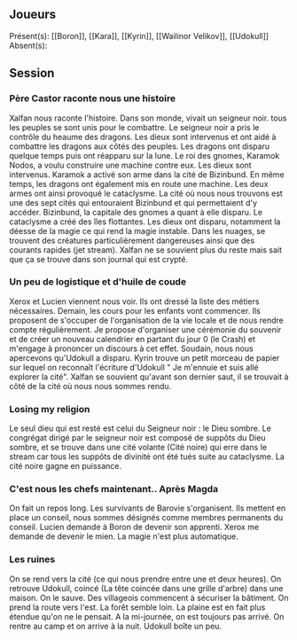 ## Joueurs
Présent(s): [[Boron]], [[Kara]], [[Kyrin]], [[Wailinor Velikov]], [[Udokull]]
Absent(s): 

## Session

### Père Castor raconte nous une histoire
Xalfan nous raconte l'histoire. Dans son monde, vivait un seigneur noir. tous les peuples se sont unis pour le combattre. Le seigneur noir a pris le contrôle du heaume des dragons. Les dieux sont intervenus et ont aidé à combattre les dragons aux côtés des peuples. Les dragons ont disparu quelque temps puis ont réapparu sur la lune.
Le roi des gnomes, Karamok Nodos, a voulu construire une machine contre eux. Les dieux sont intervenus. Karamok a activé son arme dans la cité de Bizinbund. En même temps, les dragons ont également mis en route une machine. Les deux armes ont ainsi provoqué le cataclysme. La cité où nous nous trouvons est une des sept cités qui entouraient Bizinbund et qui permettaient d'y accéder. Bizinbund, la capitale des gnomes a quant à elle disparu. Le cataclysme a créé des îles flottantes. Les dieux ont disparu, notamment la déesse de la magie ce qui rend la magie instable. 
Dans les nuages, se trouvent des créatures particulièrement dangereuses ainsi que des courants rapides (jet stream). Xalfan ne se souvient plus du reste mais sait que ça se trouve dans son journal qui est crypté.
### Un peu de logistique et d'huile de coude
Xerox et Lucien viennent nous voir. Ils ont dressé la liste des métiers nécessaires. Demain, les cours pour les enfants vont commencer. Ils proposent de s'occuper de l'organisation de la vie locale et de nous rendre compte régulièrement.
Je propose d'organiser une cérémonie du souvenir et de créer un nouveau calendrier en partant du jour 0 (le Crash) et m'engage à prononcer un discours à cet effet.
Soudain, nous nous apercevons qu'Udokull a disparu. Kyrin trouve un petit morceau de papier sur lequel on reconnaît l'écriture d'Udokull " Je m'ennuie et suis allé explorer la cité".
Xalfan se souvient qu'avant son dernier saut, il se trouvait à côté de la cité où nous nous sommes rendu. 
### Losing my religion
Le seul dieu qui est resté est celui du Seigneur noir : le Dieu sombre. Le congrégat dirigé par le seigneur noir est composé de suppôts du Dieu sombre, et se trouve dans une cité volante (Cité noire) qui erre dans le stream car tous les suppôts de divinité ont été tués suite au cataclysme. La cité noire gagne en puissance. 
### C'est nous les chefs maintenant.. Après Magda
On fait un repos long.
Les survivants de Barovie s'organisent. Ils mettent en place un conseil, nous sommes désignés comme membres permanents du conseil.
Lucien demande à Boron de devenir son apprenti.
Xerox me demande de devenir le mien.
La magie n'est plus automatique.
### Les ruines
On se rend vers la cité (ce qui nous prendre entre une et deux heures).
On retrouve Udokull, coincé (La tête coincée dans une grille d'arbre) dans une maison. On le sauve.
Des villageois commencent à sécuriser la bâtiment. 
On prend la route vers l'est. La forêt semble loin. La plaine est en fait plus étendue qu'on ne le pensait. A la mi-journée, on est toujours pas arrivé. On rentre au camp et on arrive à la nuit. Udokull boîte un peu.